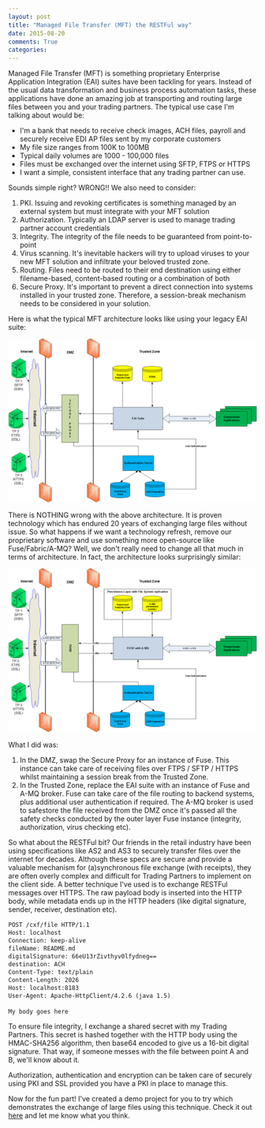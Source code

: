 ```yaml
---
layout: post
title: "Managed File Transfer (MFT) the RESTFul way"
date: 2015-08-20
comments: True
categories:
---
```


Managed File Transfer (MFT) is something proprietary Enterprise Application Integration (EAI) suites have been tackling for years. Instead of the usual data 
transformation and business process automation tasks, these applications have done an amazing job at transporting and routing large files between you and your 
trading partners. The typical use case I'm talking about would be:

* I'm a bank that needs to receive check images, ACH files, payroll and securely receive EDI AP files sent by my corporate customers
* My file size ranges from 100K to 100MB
* Typical daily volumes are 1000 - 100,000 files
* Files must be exchanged over the internet using SFTP, FTPS or HTTPS
* I want a simple, consistent interface that any trading partner can use.

Sounds simple right? WRONG!! We also need to consider:

1. PKI. Issuing and revoking certificates is something managed by an external system but must integrate with your MFT solution
2. Authorization. Typically an LDAP server is used to manage trading partner account credentials
3. Integrity. The integrity of the file needs to be guaranteed from point-to-point
4. Virus scanning. It's inevitable hackers will try to upload viruses to your new MFT solution and infiltrate your beloved trusted zone.
5. Routing. Files need to be routed to their end destination using either filename-based, content-based routing or a combination of both
6. Secure Proxy. It's important to prevent a direct connection into systems installed in your trusted zone. Therefore, a session-break mechanism needs to be considered in your solution.

Here is what the typical MFT architecture looks like using your legacy EAI suite:

![EAI MFT Architecture](https://raw.githubusercontent.com/sigreen/sigreen.github.io/master/images/eai_secureProxy.png)

There is NOTHING wrong with the above architecture. It is proven technology which has endured 20 years of exchanging large files without issue. So what happens if we
want a technology refresh, remove our proprietary software and use something more open-source like Fuse/Fabric/A-MQ? Well, we don't really need to change all that much
in terms of architecture. In fact, the architecture looks surprisingly similar:

![Fuse MFT Architecture](https://raw.githubusercontent.com/sigreen/sigreen.github.io/master/images/fuse_secureProxy.png)

What I did was:

1. In the DMZ, swap the Secure Proxy for an instance of Fuse. This instance can take care of receiving files over FTPS / SFTP / HTTPS whilst maintaining a session break
from the Trusted Zone.
2. In the Trusted Zone, replace the EAI suite with an instance of Fuse and A-MQ broker. Fuse can take care of the file routing to backend systems, plus additional user
authentication if required. The A-MQ broker is used to safestore the file received from the DMZ once it's passed all the safety checks conducted by the outer layer Fuse
instance (integrity, authorization, virus checking etc).

So what about the RESTFul bit? Our friends in the retail industry have been using specifications like AS2 and AS3 to securely transfer files over the internet for decades.
Although these specs are secure and provide a valuable mechanism for (a)synchronous file exchange (with receipts), they are often overly complex and difficult for 
Trading Partners to implement on the client side. A better technique I've used is to exchange RESTFul messages over HTTPS. The raw payload body is inserted into the 
HTTP body, while metadata ends up in the HTTP headers (like digital signature, sender, receiver, destination etc).

```
POST /cxf/file HTTP/1.1
Host: localhost
Connection: keep-alive
fileName: README.md
digitalSignature: 66eU13rZivthyv0lfydneg==
destination: ACH
Content-Type: text/plain
Content-Length: 2026
Host: localhost:8183
User-Agent: Apache-HttpClient/4.2.6 (java 1.5)

My body goes here
```

To ensure file integrity, I exchange a shared secret with my Trading Partners. This secret is hashed together with the HTTP body using the HMAC-SHA256 algorithm, then base64 encoded to give us a 16-bit digital signature. That way, if someone messes with the file between point A and B, we'll know about it.

Authorization, authentication and encryption can be taken care of securely using PKI and SSL provided you have a PKI in place to manage this.

Now for the fun part! I've created a demo project for you to try which demonstrates the exchange of large files using this technique. Check it out [here](https://github.com/sigreen/rest-mft-osgi) and 
let me know what you think.
